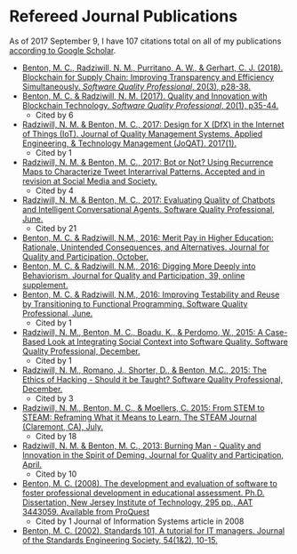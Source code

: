 # Refereed Journal Publications

As of 2017 September 9, I have 107 citations total on all of my publications [according to Google Scholar](https://scholar.google.com/citations?user=_7NJHlgAAAAJ&hl=en).

* [Benton, M. C., Radziwill, N. M., Purritano, A. W., & Gerhart, C. J. \(2018\). Blockchain for Supply Chain: Improving Transparency and Efficiency Simultaneously. _Software Quality Professional_, 20\(3\), p28-38.](https://github.com/morphatic/sis-portfolio/raw/master/supporting_materials/publications/2017--Benton--QualityAndInnovationWithBlockchain.pdf)
* [Benton, M. C. & Radziwill, N. M. \(2017\). Quality and Innovation with Blockchain Technology. _Software Quality Professional_, 20\(1\), p35-44.](https://github.com/morphatic/sis-portfolio/raw/master/supporting_materials/publications/2018--Benton--BlockchainForSupplyChain.pdf)
    * Cited by 6
* [Radziwill, N. M. & Benton, M. C., 2017: Design for X (DfX) in the Internet of Things (IoT). Journal of Quality Management Systems, Applied Engineering, & Technology Management (JoQAT). 2017(1).](https://github.com/morphatic/sis-portfolio/raw/master/supporting_materials/publications/2017--QMS--DfXForIoT.pdf)
    * Cited by 1
* [Radziwill, N. M. & Benton, M. C., 2017: Bot or Not? Using Recurrence Maps to Characterize Tweet Interarrival Patterns. Accepted and in revision at Social Media and Society.](https://github.com/morphatic/sis-portfolio/raw/master/supporting_materials/publications/2016--arXiv--BotOrNot.pdf)
    * Cited by 4
* [Radziwill, N. M. & Benton, M. C., 2017: Evaluating Quality of Chatbots and Intelligent Conversational Agents. Software Quality Professional, June.](https://github.com/morphatic/sis-portfolio/raw/master/supporting_materials/publications/2017--SQP--QualityOfChatBots.pdf)
    * Cited by 21
* [Benton, M. C. & Radziwill, N.M., 2016: Merit Pay in Higher Education: Rationale, Unintended Consequences, and Alternatives. Journal for Quality and Participation, October.](https://github.com/morphatic/sis-portfolio/raw/master/supporting_materials/publications/2016--JQP--MeritPayInHigherEd.pdf)
* [Benton, M. C. & Radziwill, N.M., 2016: Digging More Deeply into Behaviorism. Journal for Quality and Participation, 39, online supplement.](https://github.com/morphatic/sis-portfolio/raw/master/supporting_materials/publications/2016--JQP--DiggingDeeperIntoBehaviorism.pdf)
* [Benton, M. C. & Radziwill, N.M., 2016: Improving Testability and Reuse by Transitioning to Functional Programming. Software Quality Professional, June.](https://github.com/morphatic/sis-portfolio/raw/master/supporting_materials/publications/2016--SQP--TransitionToFunctionalProgramming.pdf)
    * Cited by 1
* [Radziwill, N. M., Benton, M. C., Boadu, K., & Perdomo, W., 2015: A Case-Based Look at Integrating Social Context into Software Quality. Software Quality Professional, December.](https://github.com/morphatic/sis-portfolio/raw/master/supporting_materials/publications/2015--SQP--SocialContextInSoftwareQuality.pdf)
    * Cited by 1
* [Radziwill, N. M., Romano, J., Shorter, D., & Benton, M.C., 2015: The Ethics of Hacking - Should it be Taught? Software Quality Professional, December.](https://github.com/morphatic/sis-portfolio/raw/master/supporting_materials/publications/2015--SQP--ShouldHackingBeTaught.pdf)
    * Cited by 3
* [Radziwill, N. M., Benton, M. C., & Moellers, C. 2015: From STEM to STEAM: Reframing What it Means to Learn. The STEAM Journal (Claremont, CA), July.](https://github.com/morphatic/sis-portfolio/raw/master/supporting_materials/publications/2015--STEAM--FromSTEMtoSTEAM.pdf)
    * Cited by 18
* [Radziwill, N. M. & Benton, M. C., 2013: Burning Man - Quality and Innovation in the Spirit of Deming. Journal for Quality and Participation, April.](https://github.com/morphatic/sis-portfolio/raw/master/supporting_materials/publications/2013--JQP--DemingAndBurningMan.pdf)
    * Cited by 10
* [Benton, M. C. (2008). The development and evaluation of software to foster professional development in educational assessment. Ph.D. Dissertation, New Jersey Institute of Technology, 295 pp., AAT 3443059. Available from ProQuest](http://gradworks.umi.com/34/43/3443059.html.)
    * Cited by 1 Journal of Information Systems article in 2008
* [Benton, M. C. (2002). Standards 101, A tutorial for IT managers. Journal of the Standards Engineering Society, 54(1&2), 10-15.](https://github.com/morphatic/sis-portfolio/raw/master/supporting_materials/publications/2002-Benton-Standards101.pdf)